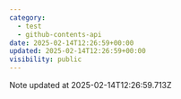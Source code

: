 ```yaml
---
category:
  - test
  - github-contents-api
date: 2025-02-14T12:26:59+00:00
updated: 2025-02-14T12:26:59+00:00
visibility: public
---
```


Note updated at 2025-02-14T12:26:59.713Z